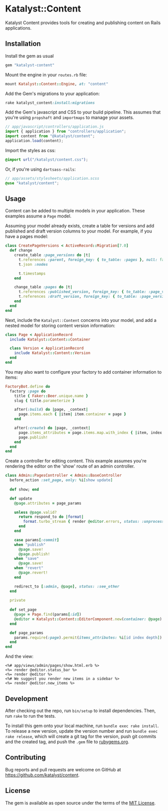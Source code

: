# Katalyst::Content

Katalyst Content provides tools for creating and publishing content on Rails
applications.

## Installation

Install the gem as usual

```ruby
gem "katalyst-content"
```

Mount the engine in your `routes.rb` file:

```ruby
mount Katalyst::Content::Engine, at: "content"
```

Add the Gem's migrations to your application:

```ruby
rake katalyst_content:install:migrations
```

Add the Gem's javascript and CSS to your build pipeline. This assumes that
you're using `propshaft` and `importmaps` to manage your assets.

```javascript
// app/javascript/controllers/application.js
import { application } from "controllers/application";
import content from "@katalyst/content";
application.load(content);
```

Import the styles as css:

```css
@import url("/katalyst/content.css");
```

Or, if you're using `dartsass-rails`:

```scss
// app/assets/stylesheets/application.scss
@use "katalyst/content";
```

## Usage

Content can be added to multiple models in your application. These examples
assume a `Page` model.

Assuming your model already exists, create a table for versions and add
published and draft version columns to your model. For example, if you have a
pages model:

```ruby
class CreatePageVersions < ActiveRecord::Migration[7.0]
  def change
    create_table :page_versions do |t|
      t.references :parent, foreign_key: { to_table: :pages }, null: false
      t.json :nodes

      t.timestamps
    end

    change_table :pages do |t|
      t.references :published_version, foreign_key: { to_table: :page_versions }
      t.references :draft_version, foreign_key: { to_table: :page_versions }
    end
  end
end
```

Next, include the `Katalyst::Content` concerns into your model, and add a nested
model for storing content version information:

```ruby
class Page < ApplicationRecord
  include Katalyst::Content::Container

  class Version < ApplicationRecord
    include Katalyst::Content::Version
  end
end
```

You may also want to configure your factory to add container information to
items:

```ruby
FactoryBot.define do
  factory :page do
    title { Faker::Beer.unique.name }
    slug { title.parameterize }

    after(:build) do |page, _context|
      page.items.each { |item| item.container = page }
    end

    after(:create) do |page, _context|
      page.items_attributes = page.items.map.with_index { |item, index| { id: item.id, index: index, depth: 0 } }
      page.publish!
    end
  end
end
```

Create a controller for editing content. This example assumes you're rendering the editor on the 'show' route of an
admin controller.

```ruby
class Admin::PagesController < Admin::BaseController
  before_action :set_page, only: %i[show update]
  
  def show; end

  def update
    @page.attributes = page_params

    unless @page.valid?
      return respond_to do |format|
        format.turbo_stream { render @editor.errors, status: :unprocessable_entity }
      end
    end

    case params[:commit]
    when "publish"
      @page.save!
      @page.publish!
    when "save"
      @page.save!
    when "revert"
      @page.revert!
    end

    redirect_to [:admin, @page], status: :see_other
  end
  
  private
  
  def set_page
    @page = Page.find(params[:id])
    @editor = Katalyst::Content::EditorComponent.new(container: @page)
  end

  def page_params
    params.require(:page).permit(items_attributes: %i[id index depth])
  end
end
```

And the view:

```erb
<%# app/views/admin/pages/show.html.erb %>
<%= render @editor.status_bar %>
<%= render @editor %>
<%# We suggest you render new items in a sidebar %>
<%= render @editor.new_items %>
```

## Development

After checking out the repo, run `bin/setup` to install dependencies. Then, run `rake` to run the tests.

To install this gem onto your local machine, run `bundle exec rake install`. To release a new version, update the
version number and run `bundle exec rake release`, which will create a git tag for the version, push git commits and
the created tag, and push the `.gem` file to [rubygems.org](https://rubygems.org).

## Contributing

Bug reports and pull requests are welcome on GitHub at https://github.com/katalyst/content.

## License

The gem is available as open source under the terms of the [MIT License](https://opensource.org/licenses/MIT).
